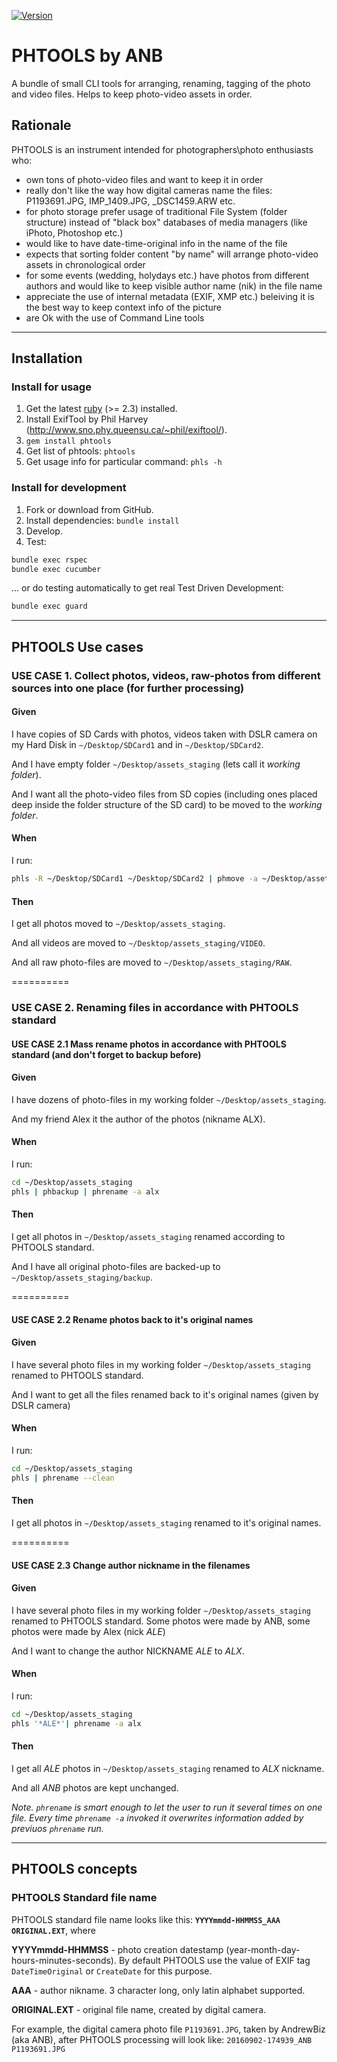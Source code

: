 [![Version     ](https://img.shields.io/gem/v/phtools.svg?style=flat)](https://rubygems.org/gems/phtools)
# PHTOOLS by ANB
A bundle of small CLI tools for arranging, renaming, tagging of the photo and video files. Helps to keep photo-video assets in order.

## Rationale
PHTOOLS is an instrument intended for photographers\photo enthusiasts who:
* own tons of photo-video files and want to keep it in order
* really don't like the way how digital cameras name the files: P1193691.JPG, IMP_1409.JPG, \_DSC1459.ARW etc.
* for photo storage prefer usage of traditional File System (folder structure) instead of "black box" databases of media managers (like iPhoto, Photoshop etc.)
* would like to have date-time-original info in the name of the file
* expects that sorting folder content "by name" will arrange photo-video assets in chronological order
* for some events (wedding, holydays etc.) have photos from different authors and would like to keep visible author name (nik) in the file name
* appreciate the use of internal metadata (EXIF, XMP etc.) beleiving it is the best way to keep context info of the picture
* are Ok with the use of Command Line tools

**********

## Installation
### Install for usage
1. Get the latest [ruby](https://www.ruby-lang.org/) (>= 2.3) installed.
2. Install ExifTool by Phil Harvey (http://www.sno.phy.queensu.ca/~phil/exiftool/).
3. `gem install phtools`
4. Get list of phtools: `phtools`
5. Get usage info for particular command: `phls -h`

### Install for development
1. Fork or download from GitHub.
2. Install dependencies: `bundle install`
3. Develop.
4. Test:
```sh
bundle exec rspec
bundle exec cucumber
```
... or do testing automatically to get real Test Driven Development:
```sh
bundle exec guard
```

**********

## PHTOOLS Use cases

### USE CASE 1. Collect photos, videos, raw-photos from different sources into one place (for further processing)
#### Given
I have copies of SD Cards with photos, videos taken with DSLR camera on my Hard Disk in `~/Desktop/SDCard1` and in `~/Desktop/SDCard2`.

And I have empty folder `~/Desktop/assets_staging` (lets call it _working folder_).

And I want all the photo-video files from SD copies (including ones placed deep inside the folder structure of the SD card) to be moved to the _working folder_.

#### When
I run:
```sh
phls -R ~/Desktop/SDCard1 ~/Desktop/SDCard2 | phmove -a ~/Desktop/assets_staging
```

#### Then
I get all photos moved to `~/Desktop/assets_staging`.

And all videos are moved to `~/Desktop/assets_staging/VIDEO`.

And all raw photo-files are moved to `~/Desktop/assets_staging/RAW`.

==========

### USE CASE 2. Renaming files in accordance with PHTOOLS standard

#### USE CASE 2.1 Mass rename photos in accordance with PHTOOLS standard (and don't forget to backup before)
#### Given
I have dozens of photo-files in my working folder `~/Desktop/assets_staging`.

And my friend Alex it the author of the photos (nikname ALX).

#### When
I run:
```sh
cd ~/Desktop/assets_staging
phls | phbackup | phrename -a alx
```

#### Then
I get all photos in `~/Desktop/assets_staging` renamed according to PHTOOLS standard.

And I have all original photo-files are backed-up to `~/Desktop/assets_staging/backup`.

==========

#### USE CASE 2.2 Rename photos back to it's original names
#### Given
I have several photo files in my working folder `~/Desktop/assets_staging` renamed to PHTOOLS standard.

And I want to get all the files renamed back to it's original names (given by DSLR camera)

#### When
I run:
```sh
cd ~/Desktop/assets_staging
phls | phrename --clean
```

#### Then
I get all photos in `~/Desktop/assets_staging` renamed to it's original names.

==========

#### USE CASE 2.3 Change author nickname in the filenames
#### Given
I have several photo files in my working folder `~/Desktop/assets_staging` renamed to PHTOOLS standard. Some photos were made by ANB, some photos were made by Alex (nick _ALE_) 

And I want to change the author NICKNAME _ALE_ to _ALX_.

#### When
I run:
```sh
cd ~/Desktop/assets_staging
phls '*ALE*'| phrename -a alx
```

#### Then
I get all _ALE_ photos in `~/Desktop/assets_staging` renamed to _ALX_ nickname.

And all _ANB_ photos are kept unchanged.

_Note. `phrename` is smart enough to let the user to run it several times on one file. Every time `phrename -a` invoked it overwrites information added by previuos `phrename` run._ 

**********

## PHTOOLS concepts
### PHTOOLS Standard file name
PHTOOLS standard file name looks like this: **`YYYYmmdd-HHMMSS_AAA ORIGINAL.EXT`**, where

**YYYYmmdd-HHMMSS** - photo creation datestamp (year-month-day-hours-minutes-seconds). By default PHTOOLS use the value of EXIF tag `DateTimeOriginal` or `CreateDate` for this purpose.

**AAA** - author nikname. 3 character long, only latin alphabet supported.

**ORIGINAL.EXT** - original file name, created by digital camera.

For example, the digital camera photo file `P1193691.JPG`, taken by AndrewBiz (aka ANB), after PHTOOLS processing will look like:
`20160902-174939_ANB P1193691.JPG`
